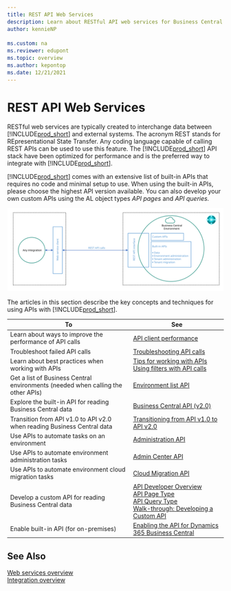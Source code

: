 ```yaml
---
title: REST API Web Services
description: Learn about RESTful API web services for Business Central and how to create and maintain them.
author: kennieNP

ms.custom: na
ms.reviewer: edupont
ms.topic: overview
ms.author: kepontop
ms.date: 12/21/2021
---
```


# REST API Web Services

RESTful web services are typically created to interchange data between [!INCLUDE[prod_short](../developer/includes/prod_short.md)] and external systems. The acronym REST stands for REpresentational State Transfer. Any coding language capable of calling REST APIs can be used to use this feature. The [!INCLUDE[prod_short](../developer/includes/prod_short.md)] API stack have been optimized for performance and is the preferred way to integrate with [!INCLUDE[prod_short](../developer/includes/prod_short.md)].

[!INCLUDE[prod_short](../developer/includes/prod_short.md)] comes with an extensive list of built-in APIs that requires no code and minimal setup to use. When using the built-in APIs, please choose the highest API version available. You can also develop your own custom APIs using the AL object types _API pages_ and _API queries._

[![Shows how the API stack in Business Central](../developer/media/api-stack.svg)](../developer/media/api-stack.svg#lightbox)

The articles in this section describe the key concepts and techniques for using APIs with [!INCLUDE[prod_short](../developer/includes/prod_short.md)].
  
|To|See|  
|--------|---------|  
|Learn about ways to improve the performance of API calls | [API client performance](odata-client-performance.md) |  
|Troubleshoot failed API calls | [Troubleshooting API calls](../api-reference/v2.0/dynamics-error-codes.md) |  
| Learn about best practices when working with APIs| [Tips for working with APIs](../developer/devenv-connect-apps-tips.md) <br>[Using filters with API calls](../developer/devenv-connect-apps-filtering.md) |  
| Get a list of Business Central environments (needed when calling the other APIs) |[Environment list API](api-get-environments.md)   |  
|Explore the built-in API for reading Business Central data | [Business Central API (v2.0)](../api-reference/v2.0/index.md) |  
|Transition from API v1.0 to API v2.0 when reading Business Central data | [Transitioning from API v1.0 to API v2.0](../api-reference/v2.0/transition-to-api-v2.0.md) |  
|Use APIs to automate tasks on an environment | [Administration API](../administration/itpro-introduction-to-automation-apis.md) |
|Use APIs to automate environment administration tasks | [Admin Center API](../administration/administration-center-api.md) |
|Use APIs to automate environment cloud migration tasks | [Cloud Migration API](../administration/cloudmigrationapi/cloud-migration-api-overview.md) |
|Develop a custom API for reading Business Central data | [API Developer Overview](../developer/devenv-api.md)  <br>[API Page Type](../developer/devenv-api-pagetype.md)  <br>[API Query Type](../developer/devenv-api-querytype.md)  <br>[Walk-through: Developing a Custom API](../developer/devenv-develop-custom-api.md) |
|Enable built-in API (for on-premises) | [Enabling the API for Dynamics 365 Business Central](../api-reference/v2.0/enabling-apis-for-dynamics-nav.md)|  


## See Also

[Web services overview](web-services.md)   
[Integration overview](../developer/integration-overview.md)  